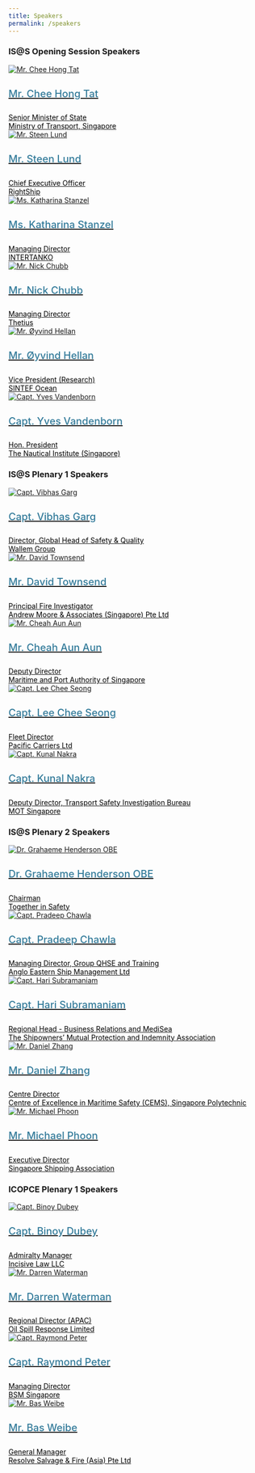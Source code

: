 ```yaml
---
title: Speakers
permalink: /speakers
---
```

<div>
  <h3>IS@S Opening Session Speakers</h3>
</div>
<section class="bp-section font">
  <div class="bp-container is-fluid has-text-centered"> 
    <div class="row">
      <div class="col is-4">
        <a href="/mr-chee-hong-tat">
          <div class="speaker-image-wrapper">
            <img src="images/speakers/CheeHongTat.png" alt="Mr. Chee Hong Tat" class="speaker-image img-fluid mb-3">
          </div>
          <h4 class="speaker-name text-ellipsis">Mr. Chee Hong Tat</h4>
          <div class="speaker-position text-ellipsis">Senior Minister of State</div>
          <div class="speaker-company text-ellipsis">Ministry of Transport, Singapore</div>
        </a>
      </div>
      <div class="col is-4">
        <a href="/mr-steen-lund">
          <div class="speaker-image-wrapper">
            <img src="images/speakers/Steen-Lund.png" alt="Mr. Steen Lund" class="speaker-image img-fluid mb-3">
          </div>
          <h4 class="speaker-name text-ellipsis">Mr. Steen Lund</h4>
          <div class="speaker-position text-ellipsis">Chief Executive Officer</div>
          <div class="speaker-company text-ellipsis">RightShip</div>
        </a>
      </div>
      <div class="col is-4">
        <a href="/ms-katharina-stanzel">
          <div class="speaker-image-wrapper">
            <img src="images/speakers/Katharina-Stanzel2.png" alt="Ms. Katharina Stanzel" class="speaker-image img-fluid mb-3">
          </div>
          <h4 class="speaker-name text-ellipsis">Ms. Katharina Stanzel</h4>
          <div class="speaker-position text-ellipsis">Managing Director</div>
          <div class="speaker-company text-ellipsis">INTERTANKO</div>
        </a>
      </div>
    </div>
    <div class="row">
      <div class="col is-4">
        <a href="/mr-nick-chubb">
          <div class="speaker-image-wrapper">
            <img src="images/speakers/Nick-Chubb.png" alt="Mr. Nick Chubb" class="speaker-image img-fluid mb-3">
          </div>
          <h4 class="speaker-name text-ellipsis">Mr. Nick Chubb</h4>
          <div class="speaker-position text-ellipsis">Managing Director</div>
          <div class="speaker-company text-ellipsis">Thetius</div>
        </a>
      </div>
      <div class="col is-4">
        <a href="/mr-oyvind-hellan">
          <div class="speaker-image-wrapper">
            <img src="images/speakers/Speaker_Silhouette2.jpg" alt="Mr. Øyvind Hellan" class="speaker-image img-fluid mb-3">
          </div>
          <h4 class="speaker-name text-ellipsis">Mr. Øyvind Hellan</h4>
          <div class="speaker-position text-ellipsis">Vice President (Research)</div>
          <div class="speaker-company text-ellipsis">SINTEF Ocean</div>
        </a>
      </div>
      <div class="col is-4">
        <a href="/capt-yves-vandenborn">
          <div class="speaker-image-wrapper">
            <img src="images/speakers/YvesVandenborn.png" alt="Capt. Yves Vandenborn" class="speaker-image img-fluid mb-3">
          </div>
          <h4 class="speaker-name text-ellipsis">Capt. Yves Vandenborn</h4>
          <div class="speaker-position text-ellipsis">Hon. President</div>
          <div class="speaker-company text-ellipsis">The Nautical Institute (Singapore)</div>
        </a>
      </div> 
    </div>
  </div>
</section>
<div>
  <h3>IS@S Plenary 1 Speakers</h3>
</div>
<section class="bp-section font">
  <div class="bp-container is-fluid has-text-centered"> 
    <div class="row">
      <div class="col is-4">
        <a href="/capt-vibhas-garg">
          <div class="speaker-image-wrapper">
            <img src="images/speakers/Vibhas-Garg.png" alt="Capt. Vibhas Garg" class="speaker-image img-fluid mb-3">
          </div>
          <h4 class="speaker-name text-ellipsis">Capt. Vibhas Garg</h4>
          <div class="speaker-position text-ellipsis">Director, Global Head of Safety & Quality</div>
          <div class="speaker-company text-ellipsis">Wallem Group</div>
        </a>
      </div>
      <div class="col is-4">
        <a href="/mr-david-townsend">
          <div class="speaker-image-wrapper">
            <img src="images/speakers/David-Townsend.png" alt="Mr. David Townsend" class="speaker-image img-fluid mb-3">
          </div>
          <h4 class="speaker-name text-ellipsis">Mr. David Townsend</h4>
          <div class="speaker-position text-ellipsis">Principal Fire Investigator</div>
          <div class="speaker-company text-ellipsis">Andrew Moore & Associates (Singapore) Pte Ltd</div>
        </a>
      </div>
      <div class="col is-4">
        <a href="/mr-cheah-aun-aun">
          <div class="speaker-image-wrapper">
            <img src="images/speakers/Cheah-Aun-Aun.png" alt="Mr. Cheah Aun Aun" class="speaker-image img-fluid mb-3">
          </div>
          <h4 class="speaker-name text-ellipsis">Mr. Cheah Aun Aun</h4>
          <div class="speaker-position text-ellipsis">Deputy Director</div>
          <div class="speaker-company text-ellipsis">Maritime and Port Authority of Singapore</div>
        </a>
      </div>
    </div>
    <div class="row">
      <div class="col is-4">
        <a href="/capt-lee-chee-seong">
          <div class="speaker-image-wrapper">
            <img src="images/speakers/Lee-Chee-Seong.png" alt="Capt. Lee Chee Seong" class="speaker-image img-fluid mb-3">
          </div>
          <h4 class="speaker-name text-ellipsis">Capt. Lee Chee Seong</h4>
          <div class="speaker-position text-ellipsis">Fleet Director</div>
          <div class="speaker-company text-ellipsis">Pacific Carriers Ltd</div>
        </a>
      </div>
      <div class="col is-4">
        <a href="/capt-kunal-nakra">
          <div class="speaker-image-wrapper">
            <img src="images/speakers/Kunal-Nakra.png" alt="Capt. Kunal Nakra" class="speaker-image img-fluid mb-3">
          </div>
          <h4 class="speaker-name text-ellipsis">Capt. Kunal Nakra</h4>
          <div class="speaker-position text-ellipsis">Deputy Director, Transport Safety Investigation Bureau</div>
          <div class="speaker-company text-ellipsis">MOT Singapore</div>
        </a>
      </div>
    </div>
  </div>
</section>
<div>
  <h3>IS@S Plenary 2 Speakers</h3>
</div>
<section class="bp-section font">
  <div class="bp-container is-fluid has-text-centered"> 
    <div class="row">
      <div class="col is-4">
        <a href="/dr-grahaeme-henderson">
          <div class="speaker-image-wrapper">
            <img src="images/speakers/Grahaeme-Henderson.png" alt="Dr. Grahaeme Henderson OBE" class="speaker-image img-fluid mb-3">
          </div>
          <h4 class="speaker-name text-ellipsis">Dr. Grahaeme Henderson OBE</h4>
          <div class="speaker-position text-ellipsis">Chairman</div>
          <div class="speaker-company text-ellipsis">Together in Safety</div>
        </a>
      </div>
      <div class="col is-4">
        <a href="/capt-pradeep-chawla">
          <div class="speaker-image-wrapper">
            <img src="images/speakers/Pradeep-Chawla.png" alt="Capt. Pradeep Chawla" class="speaker-image img-fluid mb-3">
          </div>
          <h4 class="speaker-name text-ellipsis">Capt. Pradeep Chawla</h4>
          <div class="speaker-position text-ellipsis">Managing Director, Group QHSE and Training</div>
          <div class="speaker-company text-ellipsis">Anglo Eastern Ship Management Ltd</div>
        </a>
      </div>
      <div class="col is-4">
        <a href="/capt-hari-subramaniam">
          <div class="speaker-image-wrapper">
            <img src="images/speakers/Hari-Subramaniam.png" alt="Capt. Hari Subramaniam" class="speaker-image img-fluid mb-3">
          </div>
          <h4 class="speaker-name text-ellipsis">Capt. Hari Subramaniam</h4>
          <div class="speaker-position text-ellipsis">Regional Head - Business Relations and MediSea</div>
          <div class="speaker-company text-ellipsis">The Shipowners’ Mutual Protection and Indemnity Association</div>
        </a>
      </div>
    </div>
    <div class="row">
      <div class="col is-4">
        <a href="/mr-daniel-zhang">
          <div class="speaker-image-wrapper">
            <img src="images/speakers/Daniel-Zhang.png" alt="Mr. Daniel Zhang" class="speaker-image img-fluid mb-3">
          </div>
          <h4 class="speaker-name text-ellipsis">Mr. Daniel Zhang</h4>
          <div class="speaker-position text-ellipsis">Centre Director</div>
          <div class="speaker-company text-ellipsis">Centre of Excellence in Maritime Safety (CEMS), Singapore Polytechnic</div>
        </a>
      </div>
      <div class="col is-4">
        <a href="/mr-michael-phoon">
          <div class="speaker-image-wrapper">
            <img src="images/speakers/Michael-Phoon.png" alt="Mr. Michael Phoon" class="speaker-image img-fluid mb-3">
          </div>
          <h4 class="speaker-name text-ellipsis">Mr. Michael Phoon</h4>
          <div class="speaker-position text-ellipsis">Executive Director</div>
          <div class="speaker-company text-ellipsis">Singapore Shipping Association</div>
        </a>
      </div>
    </div>
  </div>
</section>

<div>
  <h3>ICOPCE Plenary 1 Speakers</h3>
</div>
<section class="bp-section font">
  <div class="bp-container is-fluid has-text-centered"> 
    <div class="row">
      <div class="col is-4">
        <a href="/capt-binoy-dubey">
          <div class="speaker-image-wrapper">
            <img src="images/speakers/Binoy-Dubey.png" alt="Capt. Binoy Dubey" class="speaker-image img-fluid mb-3">
          </div>
          <h4 class="speaker-name text-ellipsis">Capt. Binoy Dubey</h4>
          <div class="speaker-position text-ellipsis">Admiralty Manager</div>
          <div class="speaker-company text-ellipsis">Incisive Law LLC</div>
        </a>
      </div>
      <div class="col is-4">
        <a href="/mr-darren-waterman">
          <div class="speaker-image-wrapper">
            <img src="images/speakers/Speaker_Silhouette2.jpg" alt="Mr. Darren Waterman" class="speaker-image img-fluid mb-3">
          </div>
          <h4 class="speaker-name text-ellipsis">Mr. Darren Waterman</h4>
          <div class="speaker-position text-ellipsis">Regional Director (APAC)</div>
          <div class="speaker-company text-ellipsis">Oil Spill Response Limited</div>
        </a>
      </div>
      <div class="col is-4">
        <a href="/capt-raymond-peter">
          <div class="speaker-image-wrapper">
            <img src="images/speakers/Speaker_Silhouette2.jpg" alt="Capt. Raymond Peter" class="speaker-image img-fluid mb-3">
          </div>
          <h4 class="speaker-name text-ellipsis">Capt. Raymond Peter</h4>
          <div class="speaker-position text-ellipsis">Managing Director</div>
          <div class="speaker-company text-ellipsis">BSM Singapore</div>
        </a>
      </div>
    </div>
    <div class="row">
      <div class="col is-4">
        <a href="/mr-bas-weibe">
          <div class="speaker-image-wrapper">
            <img src="images/speakers/Speaker_Silhouette2.jpg" alt="Mr. Bas Weibe" class="speaker-image img-fluid mb-3">
          </div>
          <h4 class="speaker-name text-ellipsis">Mr. Bas Weibe</h4>
          <div class="speaker-position text-ellipsis">General Manager</div>
          <div class="speaker-company text-ellipsis">Resolve Salvage & Fire (Asia) Pte Ltd</div>
        </a>
      </div>
    </div>
  </div>
</section>

<style type="text/css"> 
  .is-left{
    text-align: left;
  }
  .bg-light {
    background-color: #fff !important;
    box-shadow: 5px 0 6px -4px rgb(195 195 195 / 80%), -5px 0 6px -4px rgb(195 195 195 / 80%);
  }
  .p-4 {
    padding: 1.5rem!important;
  }
  .speaker-role small{
    font-size: 11px;
    text-transform: capitalize;
  }
  .speaker-name {
    font-size: 1.25rem;
  }
  .text-ellipsis {
    /* white-space: nowrap; */
    color: #000;
    overflow: hidden;
    text-overflow: ellipsis;
  }
  .font {
    font-size: 14px;
  }
  h4{
    font-weight: 500; 
    color: #337B9A !important;
  }
	.content a { text-decoration: none; }
</style>